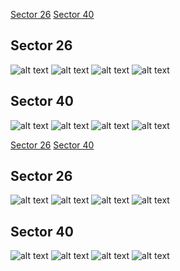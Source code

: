 [Sector 26](#sector26)
[Sector 40](#sector40)

<a name = "sector26"></a>
## Sector 26
![alt text](/tt/HAT-P-31_Sector_26/HAT-P-31_Sector_26_a_TimeSeries.png)
![alt text](/tt/HAT-P-31_Sector_26/HAT-P-31_Sector_26_b_FoldedLightCurve.png)
![alt text](/tt/HAT-P-31_Sector_26/HAT-P-31_Sector_26_b_IndividualTransitsWithFit.png)
![alt text](/tt/HAT-P-31_Sector_26/HAT-P-31_Sector_26_c_TimingResiduals.png)

<a name = "sector40"></a>
## Sector 40
![alt text](/tt/HAT-P-31_Sector_40/HAT-P-31_Sector_40_a_TimeSeries.png)
![alt text](/tt/HAT-P-31_Sector_40/HAT-P-31_Sector_40_b_FoldedLightCurve.png)
![alt text](/tt/HAT-P-31_Sector_40/HAT-P-31_Sector_40_b_IndividualTransitsWithFit.png)
![alt text](/tt/HAT-P-31_Sector_40/HAT-P-31_Sector_40_c_TimingResiduals.png)

[Sector 26](#sector26)
[Sector 40](#sector40)

<a name = "sector26"></a>
## Sector 26
![alt text](/tt/HAT-P-31_Sector_26/HAT-P-31_Sector_26_a_TimeSeries.png)
![alt text](/tt/HAT-P-31_Sector_26/HAT-P-31_Sector_26_b_FoldedLightCurve.png)
![alt text](/tt/HAT-P-31_Sector_26/HAT-P-31_Sector_26_b_IndividualTransitsWithFit.png)
![alt text](/tt/HAT-P-31_Sector_26/HAT-P-31_Sector_26_c_TimingResiduals.png)

<a name = "sector40"></a>
## Sector 40
![alt text](/tt/HAT-P-31_Sector_40/HAT-P-31_Sector_40_a_TimeSeries.png)
![alt text](/tt/HAT-P-31_Sector_40/HAT-P-31_Sector_40_b_FoldedLightCurve.png)
![alt text](/tt/HAT-P-31_Sector_40/HAT-P-31_Sector_40_b_IndividualTransitsWithFit.png)
![alt text](/tt/HAT-P-31_Sector_40/HAT-P-31_Sector_40_c_TimingResiduals.png)

